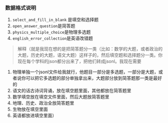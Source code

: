 ### 数据格式说明

1. `select_and_fill_in_blank` 是填空和选择题
2. `open_answer_question`是简答题
3. `physics_multiple_choice`是物理多选题
4. `english_error_collection`是英语改错题

> 解释（就是我现在想的是把简答题分一类（比如：数学的大题，或者政治的大题，历史的大题，语文大题）这样子的，然后填空题和选择题分一类。你现在每个学科的json都分出来了，把他们转成jsonl。我现在需要

1. 物理单独一个jsonl文件给我就行，他题目一部分是多选题，一部分是大题，或者说你可以把它多选题的部分单独拿出来，大题部分放到简答题那一类是最好的
2. 语文的话古诗词背诵，放在填空题里面，其他都放在简答题里
3. 数学填空放在填空文件里面，然后大题放简答题里
4. 地理、历史、政治全放简答题里
5. 生物放在填空里面
6. 英语都放进填空里面）

